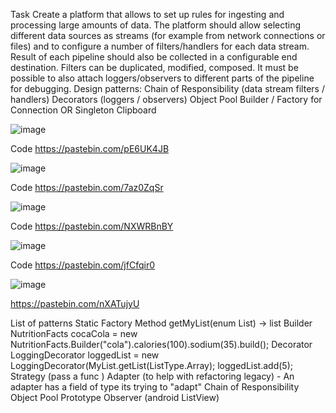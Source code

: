 Task
Create a platform that allows to set up rules for ingesting and processing large amounts of data. The platform should allow selecting different data sources as streams (for example from network connections or files) and to configure a number of filters/handlers for each data stream. Result of each pipeline should also be collected in a configurable end destination. Filters can be duplicated, modified, composed. It must be possible to also attach loggers/observers to different parts of the pipeline for debugging.
Design patterns:
Chain of Responsibility (data stream filters / handlers)
Decorators (loggers / observers)
Object Pool
Builder / Factory for Connection OR Singleton Clipboard

![image](https://user-images.githubusercontent.com/44416281/201999065-1661b143-e832-4892-af23-0a3d6f560ba8.png)

Code https://pastebin.com/pE6UK4JB

![image](https://user-images.githubusercontent.com/44416281/201999113-634ced36-d705-4d67-adc4-5e46d9afda88.png)

Code https://pastebin.com/7az0ZqSr

![image](https://user-images.githubusercontent.com/44416281/201999139-5bb5d3c7-223c-4984-821d-fe88dd804168.png)

Code https://pastebin.com/NXWRBnBY


![image](https://user-images.githubusercontent.com/44416281/201999210-08f063e6-fe8e-486a-a71b-39b25a745c83.png)


Code https://pastebin.com/jfCfqir0

![image](https://user-images.githubusercontent.com/44416281/201999247-44882db7-c9a0-4069-92f7-0754aabf21ec.png)


https://pastebin.com/nXATujyU

List of patterns
Static Factory Method 
getMyList(enum List) -> list 
Builder 
NutritionFacts cocaCola = new NutritionFacts.Builder("cola").calories(100).sodium(35).build();
Decorator 
LoggingDecorator loggedList = new LoggingDecorator(MyList.getList(ListType.Array); loggedList.add(5);
Strategy (pass a func )
Adapter (to help with refactoring legacy) - An adapter has a field of type its trying to "adapt"
Chain of Responsibility  
Object Pool
Prototype
Observer (android ListView)

